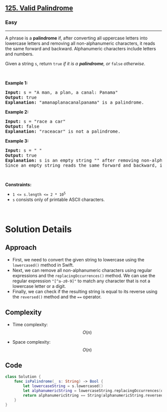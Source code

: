 <h2><a href="https://leetcode.com/problems/valid-palindrome/">125. Valid Palindrome</a></h2><h3>Easy</h3><hr><div><p>A phrase is a <strong>palindrome</strong> if, after converting all uppercase letters into lowercase letters and removing all non-alphanumeric characters, it reads the same forward and backward. Alphanumeric characters include letters and numbers.</p>

<p>Given a string <code>s</code>, return <code>true</code><em> if it is a <strong>palindrome</strong>, or </em><code>false</code><em> otherwise</em>.</p>

<p>&nbsp;</p>
<p><strong class="example">Example 1:</strong></p>

<pre><strong>Input:</strong> s = "A man, a plan, a canal: Panama"
<strong>Output:</strong> true
<strong>Explanation:</strong> "amanaplanacanalpanama" is a palindrome.
</pre>

<p><strong class="example">Example 2:</strong></p>

<pre><strong>Input:</strong> s = "race a car"
<strong>Output:</strong> false
<strong>Explanation:</strong> "raceacar" is not a palindrome.
</pre>

<p><strong class="example">Example 3:</strong></p>

<pre><strong>Input:</strong> s = " "
<strong>Output:</strong> true
<strong>Explanation:</strong> s is an empty string "" after removing non-alphanumeric characters.
Since an empty string reads the same forward and backward, it is a palindrome.
</pre>

<p>&nbsp;</p>
<p><strong>Constraints:</strong></p>

<ul>
	<li><code>1 &lt;= s.length &lt;= 2 * 10<sup>5</sup></code></li>
	<li><code>s</code> consists only of printable ASCII characters.</li>
</ul>
</div>
</br>

# Solution Details

## Approach
- First, we need to convert the given string to lowercase using the `lowercased()` method in Swift.
- Next, we can remove all non-alphanumeric characters using regular expressions and the `replacingOccurrences()` method. We can use the regular expression `"[^a-z0-9]"` to match any character that is not a lowercase letter or a digit.
- Finally, we can check if the resulting string is equal to its reverse using the `reversed()` method and the `==` operator.

## Complexity
- Time complexity:
$$O(n)$$

- Space complexity:
$$O(n)$$

## Code
```swift
class Solution {
    func isPalindrome(_ s: String) -> Bool {
        let lowercaseString = s.lowercased()
        let alphanumericString = lowercaseString.replacingOccurrences(of: "[^a-z0-9]", with: "", options: .regularExpression)
        return alphanumericString == String(alphanumericString.reversed())
    }
}
```
